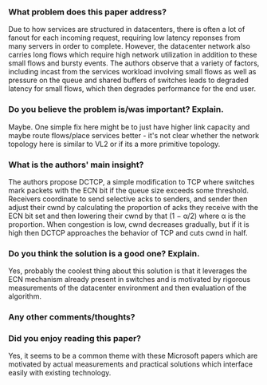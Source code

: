 ### What problem does this paper address?

Due to how services are structured in datacenters, there is often a lot of fanout for each incoming request, requiring low latency reponses from many servers in order to complete. However, the datacenter network also carries long flows which require high network utilization in addition to these small flows and bursty events. The authors observe that a variety of factors, including incast from the services workload involving small flows as well as pressure on the queue and shared buffers of switches leads to degraded latency for small flows, which then degrades performance for the end user.

### Do you believe the problem is/was important? Explain.

Maybe. One simple fix here might be to just have higher link capacity and maybe route flows/place services better - it's not clear whether the network topology here is similar to VL2 or if its a more primitive topology. 

### What is the authors' main insight?

The authors propose DCTCP, a simple modification to TCP where switches mark packets with the ECN bit if the queue size exceeds some threshold. Receivers coordinate to send selective acks to senders, and sender then adjust their cwnd by calculating the proportion of acks they receive with the ECN bit set and then lowering their cwnd by that (1 − α/2) where α is the proportion. When congestion is low, cwnd decreases gradually, but if it is high then DCTCP approaches the behavior of TCP and cuts cwnd in half.

### Do you think the solution is a good one? Explain.

Yes, probably the coolest thing about this solution is that it leverages the ECN mechanism already present in switches and is motivated by rigorous measurements of the datacenter environment and then evaluation of the algorithm.

### Any other comments/thoughts?



### Did you enjoy reading this paper?

Yes, it seems to be a common theme with these Microsoft papers which are motivated by actual measurements and practical solutions which interface easily with existing technology.